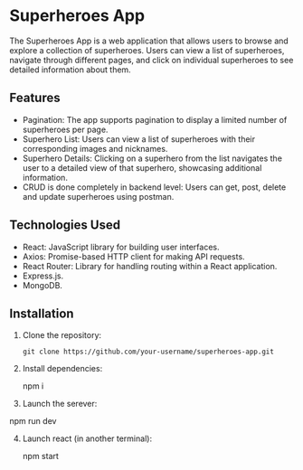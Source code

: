 # Superheroes App

The Superheroes App is a web application that allows users to browse and explore a collection of superheroes. Users can view a list of superheroes, navigate through different pages, and click on individual superheroes to see detailed information about them.

## Features

- Pagination: The app supports pagination to display a limited number of superheroes per page.
- Superhero List: Users can view a list of superheroes with their corresponding images and nicknames.
- Superhero Details: Clicking on a superhero from the list navigates the user to a detailed view of that superhero, showcasing additional information.
- CRUD is done completely in backend level: Users can get, post, delete and update superheroes using postman.

## Technologies Used

- React: JavaScript library for building user interfaces.
- Axios: Promise-based HTTP client for making API requests.
- React Router: Library for handling routing within a React application.
- Express.js.
- MongoDB.

## Installation

1. Clone the repository:

   ```shell
   git clone https://github.com/your-username/superheroes-app.git
   ```

2. Install dependencies:

   npm i

3. Launch the serever:

npm run dev

4. Launch react (in another terminal):

   npm start
